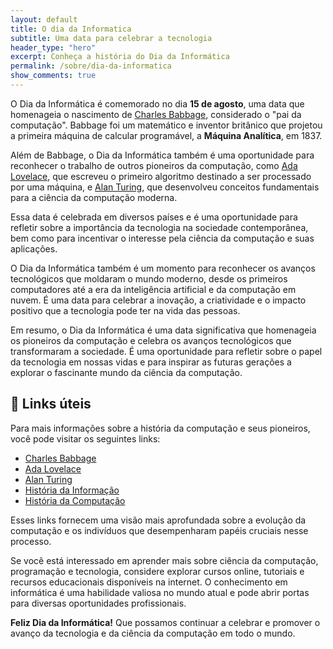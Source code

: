 ```yaml
---
layout: default
title: O dia da Informatica
subtitle: Uma data para celebrar a tecnologia
header_type: "hero"
excerpt: Conheça a história do Dia da Informática
permalink: /sobre/dia-da-informatica
show_comments: true
---
```


O Dia da Informática é comemorado no dia **15 de agosto**, uma data que homenageia o nascimento de [Charles Babbage](https://pt.wikipedia.org/wiki/Charles_Babbage), considerado o "pai da computação". Babbage foi um matemático e inventor britânico que projetou a primeira máquina de calcular programável, a **Máquina Analítica**, em 1837.

Além de Babbage, o Dia da Informática também é uma oportunidade para reconhecer o trabalho de outros pioneiros da computação, como [Ada Lovelace](https://pt.wikipedia.org/wiki/Ada_Lovelace), que escreveu o primeiro algoritmo destinado a ser processado por uma máquina, e [Alan Turing](https://pt.wikipedia.org/wiki/Alan_Turing), que desenvolveu conceitos fundamentais para a ciência da computação moderna.

Essa data é celebrada em diversos países e é uma oportunidade para refletir sobre a importância da tecnologia na sociedade contemporânea, bem como para incentivar o interesse pela ciência da computação e suas aplicações.

O Dia da Informática também é um momento para reconhecer os avanços tecnológicos que moldaram o mundo moderno, desde os primeiros computadores até a era da inteligência artificial e da computação em nuvem. É uma data para celebrar a inovação, a criatividade e o impacto positivo que a tecnologia pode ter na vida das pessoas.

Em resumo, o Dia da Informática é uma data significativa que homenageia os pioneiros da computação e celebra os avanços tecnológicos que transformaram a sociedade. É uma oportunidade para refletir sobre o papel da tecnologia em nossas vidas e para inspirar as futuras gerações a explorar o fascinante mundo da ciência da computação.

## 🔗 Links úteis

Para mais informações sobre a história da computação e seus pioneiros, você pode visitar os seguintes links:

- [Charles Babbage](https://pt.wikipedia.org/wiki/Charles_Babbage)
- [Ada Lovelace](https://pt.wikipedia.org/wiki/Ada_Lovelace)
- [Alan Turing](https://pt.wikipedia.org/wiki/Alan_Turing)
- [História da Informação](https://pt.wikipedia.org/wiki/Hist%C3%B3ria_da_informa%C3%A7%C3%A3o)
- [História da Computação](https://pt.wikipedia.org/wiki/Hist%C3%B3ria_da_computa%C3%A7%C3%A3o)

Esses links fornecem uma visão mais aprofundada sobre a evolução da computação e os indivíduos que desempenharam papéis cruciais nesse processo.

Se você está interessado em aprender mais sobre ciência da computação, programação e tecnologia, considere explorar cursos online, tutoriais e recursos educacionais disponíveis na internet. O conhecimento em informática é uma habilidade valiosa no mundo atual e pode abrir portas para diversas oportunidades profissionais.

**Feliz Dia da Informática!** Que possamos continuar a celebrar e promover o avanço da tecnologia e da ciência da computação em todo o mundo.
